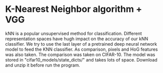 # K-Nearest Neighbor algorithm + VGG
kNN is a popular unsupervised method for classification. Different representation spaces have hugh impact on the accuracy of our kNN classifier. We try to use the last layer of a pretrained deep neural network model to feed the KNN classifier. As comparison, pixels and HoG features was also taken.
The comparison was taken on CIFAR-10.
The model was stored in "cifar10_models/state_dicts/" and takes lots of space. Download and unzip it before run the program.
